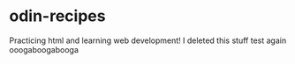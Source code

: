 # odin-recipes
Practicing html and learning web development!
I deleted this stuff test again
ooogaboogabooga